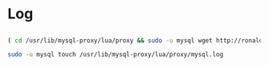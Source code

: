 # Log

##

```sh
( cd /usr/lib/mysql-proxy/lua/proxy && sudo -u mysql wget http://ronaldbradford.com/mysql-dba/mysql-proxy/log.lua )
```

```sh
sudo -u mysql touch /usr/lib/mysql-proxy/lua/proxy/mysql.log
```
